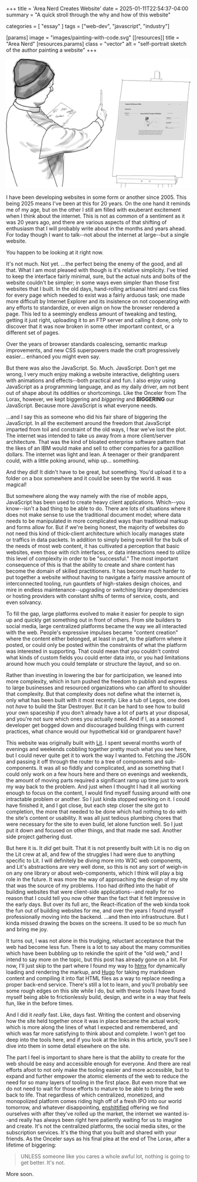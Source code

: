 +++
title = 'Area Nerd Creates Website'
date = 2025-01-11T22:54:37-04:00
summary = "A quick stroll through the why and how of this website"

categories = [ "essay" ]
tags = ["web-dev", "javascript", "industry"]

[params]
  image = "images/painting-with-code.svg"
[[resources]]
  title = "Area Nerd"
  [resources.params]
    class = "vector"
    alt = "self-portrait sketch of the author painting a website"
+++

![Area Nerd](images/painting-with-code.svg)

I have been developing websites in some form or another since 2005. This being 2025 means I've been at this for 20 years. On the one hand it reminds me of my age, but on the other I still am filled with exuberant excitement when I think about the internet. This is not as common of a sentiment as it was 20 years ago, and there are various aspects of that shifting of enthusiasm that I will probably write about in the months and years ahead. For today though I want to talk--not about the internet at large--but a single website.

You happen to be looking at it right now.

It's not much. Not yet. ...the perfect being the enemy of the good, and all that. What I am most pleased with though is it's relative simplicity. I've tried to keep the interface fairly minimal, sure, but the actual nuts and bolts of the website couldn't be simpler; in some ways even simpler than those first websites that I built. In the old days, hand-rolling artisanal html and css files for every page which needed to exist was a fairly arduous task; one made more difficult by Internet Explorer and its insistence on not cooperating with any efforts to standardize, or even align on how the browser rendered a page. This led to a seemingly endless amount of tweaking and testing, getting it just right, uploading it to an FTP server and calling it done, only to discover that it was now broken in some other important context, or a different set of pages.

Over the years of browser standards coalescing, semantic markup improvements, and new CSS superpowers made the craft progressively easier... enhanced you might even say.

But there was also the JavaScript. So. Much. JavaScript. Don't get me wrong, I very much enjoy making a website interactive, delighting users with animations and effects--both practical and fun. I also enjoy using JavaScript as a programming language, and as my daily driver, am not bent out of shape about its oddities or shortcomings. Like the Onceler from The Lorax, however, we kept biggering and _biggering_ and **BIGGERING** our JavaScript. Because more JavaScript is what everyone needs.

...and I say this as someone who did his fair share of biggering the JavaScript. In all the excitement around the freedom that JavaScript imparted from toil and constraint of the old ways, I fear we've lost the plot. The internet was intended to take us away from a more client/server architecture. That was the kind of bloated enterprise software pattern that the likes of an IBM would make and sell to other companies for a gazillion dollars. The internet was light and lean. A teenager or their grandparent could, with a little poking around, whip up... something.

And they did! It didn't have to be great, but something. You'd upload it to a folder on a box somewhere and it could be seen by the world. It was magical!

But somewhere along the way namely with the rise of mobile apps, JavaScript has been used to create heavy client applications. Which--you know--isn't a bad thing to be able to do. There are lots of situations where it does not make sense to use the traditional document model; where data needs to be manipulated in more complicated ways than traditional markup and forms allow for. But if we're being honest, the majority of websites do not need this kind of thick-client architecture which locally manages state or traffics in data packets. In addition to simply being overkill for the bulk of the needs of most web content, it has cultivated a perception that basic websites, even those with rich interfaces, or data interactions need to utilize this level of complexity in order to be "successful." The most important consequence of this is that the ability to create and share content has become the domain of skilled practitioners. It has become _much_ harder to put together a website without having to navigate a fairly massive amount of interconnected tooling, run gauntlets of high-stakes design choices, and mire in endless maintenance--upgrading or switching library dependencies or hosting providers with constant shifts of terms of service, costs, and even solvancy.

To fill the gap, large platforms evolved to make it easier for people to sign up and quickly get something out in front of others. From site builders to social media, large centralized platforms became the way we all interacted with the web. People's expressive impulses became "content creation" where the content either belonged, at least in part, to the platform where it posted, or could only be posted within the constraints of what the platform was interested in supporting. That could mean that you couldn't control what kinds of custom fields you could enter data into, or you had limitations around how much you could template or structure the layout, and so on.

Rather than investing in lowering the bar for participation, we leaned into more complexity, which in turn pushed the freedom to publish and express to large businesses and resourced organizations who can afford to shoulder that complexity. But that complexity does not define what the internet is, only what has been built with it most recently. Like a tub of Legos, one does not _have_ to build the Star Destroyer. But it can be hard to see how to build your own spaceship if you don't already have a lot of parts at your disposal, and you're not sure which ones you actually need. And if I, as a seasoned developer get bogged down and discouraged building things with current practices, what chance would our hypothetical kid or grandparent have?

This website was originally built with [Lit](https://lit.dev/). I spent several months worth of evenings and weekends cobbling together pretty much what you see here, but I could never quite get it to work the way I wanted to. Fetching the JSON and passing it off through the router to a tree of components and sub-components. It was all so fiddly and complicated, and as something that I could only work on a few hours here and there on evenings and weekends, the amount of moving parts required a significant ramp up time just to work my way back to the problem. And just when I thought I had it all working enough to focus on the content, I would find myself fussing around with one intractable problem or another. So I just kinda stopped working on it. I could have finished it, and I got close, but each step closer the site got to completion, the more that needed to be done which had nothing to do with the site's content or usability. It was all just tedious plumbing chores that were necessary for the site to even build, let alone function well. So I just put it down and focused on other things, and that made me sad. Another side project gathering dust.

But here it is. It _did_ get built. That it is not presently built with Lit is no dig on the Lit crew at all, and few of the struggles I had were due to anything specific to Lit. I will definitely be diving more into W3C web components, and Lit's abstractions are very well done, so this is not any sort of weigh-in on any one library or about web-components, which I think will play a big role in the future. It was more the way of approaching the design of my site that was the source of my problems. I too had drifted into the habit of building websites that were client-side applications--and really for no reason that I could tell you now other than the fact that it felt impressive in the early days. But over its full arc, the React-ification of the web kinda took the fun out of building websites for me, and over the years I found myself professionally moving into the backend. ...and then into infrastructure. But I kinda missed drawing the boxes on the screens. It used to be so much fun and bring me joy.

It turns out, I was not alone in this trudging, reluctant acceptance that the web had become less fun. There is a lot to say about the many communities which have been bubbling up to rekindle the spirit of the "old web," and I intend to say more on the topic, but this post has already gone on a bit. For now, I'll just skip to the part where I found my way to [htmx](/cv/tool/htmx) for dynamically loading and rendering the markup, and [Hugo](/cv/tool/hugo) for taking my markdown content and compiling it into flat HTML files as a way to replace needing a proper back-end service. There's still a lot to learn, and you'll probably see some rough edges on this site while I do, but with these tools I have found myself being able to frictionlessly build, design, and write in a way that feels fun, like in the before times.

And I did it _really_ fast. Like, days fast. Writing the content and observing how the site held together once it was in place became the actual work; which is more along the lines of what I expected and remembered, and which was far more satisfying to think about and complete. I won't get too deep into the tools here, and if you look at the links in this article, you'll see I dive into them in some detail elsewhere on the site.

The part I feel is important to share here is that the ability to create for the web should be easy and accessible enough for everyone. And there are real efforts afoot to not only make the tooling easier and more accessible, but to expand and further empower the atomic elements of the web to reduce the need for so many layers of tooling in the first place. But even more that we do not need to wait for those efforts to mature to be able to bring the web back to life. That regardless of which centralized, monetized, and monopolized platform comes riding high off of a fresh IPO into our world tomorrow, and whatever disappointing, [enshittified](https://www.dictionary.com/browse/enshittification) offering we find ourselves with after they've rolled up the market, the internet we wanted is--and really has always been right here patiently waiting for us to imagine and create. It's not the centralized platforms, the social media sites, or the subscription services. It's the thing that you built and shared with your friends. As the Onceler says as his final plea at the end of The Lorax, after a lifetime of biggering:

> UNLESS someone like you cares a whole awful lot, nothing is going to get better. It's not.

More soon.
